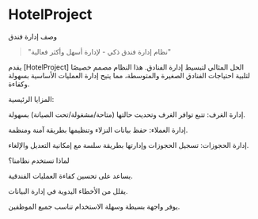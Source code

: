 # HotelProject 

وصف إدارة فندق

> "نظام إدارة فندق ذكي - لإدارة أسهل وأكثر فعالية"

يقدم [HotelProject] الحل المثالي لتبسيط إدارة الفنادق. هذا النظام مصمم خصيصًا لتلبية احتياجات الفنادق الصغيرة والمتوسطة، مما يتيح إدارة العمليات الأساسية بسهولة وكفاءة.

المزايا الرئيسية:

إدارة الغرف: تتبع توافر الغرف وتحديث حالتها (متاحة/مشغولة/تحت الصيانة) بسهولة.

إدارة العملاء: حفظ بيانات النزلاء وتنظيمها بطريقة آمنة ومنظمة.

إدارة الحجوزات: تسجيل الحجوزات وإدارتها بطريقة سلسة مع إمكانية التعديل والإلغاء.


لماذا تستخدم نظامنا؟

يساعد على تحسين كفاءة العمليات الفندقية.

يقلل من الأخطاء اليدوية في إدارة البيانات.

يوفر واجهة بسيطة وسهلة الاستخدام تناسب جميع الموظفين.
